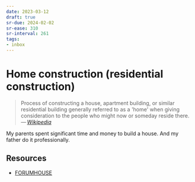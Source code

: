 ```yaml
---
date: 2023-03-12
draft: true
sr-due: 2024-02-02
sr-ease: 310
sr-interval: 261
tags:
- inbox
---
```


# Home construction (residential construction)

> Process of constructing a house, apartment building, or similar residential
> building generally referred to as a 'home' when giving consideration to the
> people who might now or someday reside there.\
> — <cite>[Wikipedia](https://en.wikipedia.org/wiki/Home_construction)</cite>

My parents spent significant time and money to build a house. And my father do
it professionally.

## Resources

- [FORUMHOUSE](https://www.forumhouse.ru/)